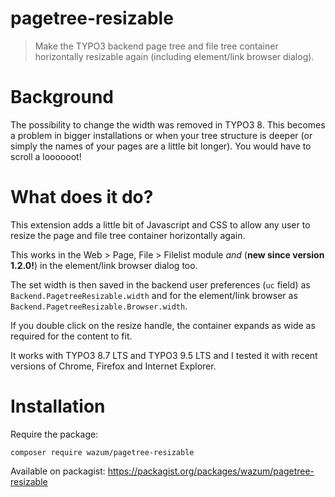 # pagetree-resizable

> Make the TYPO3 backend page tree and file tree container horizontally resizable again (including element/link browser dialog).

# Background

The possibility to change the width was removed in TYPO3 8.
This becomes a problem in bigger installations or when your tree structure is deeper (or simply the names of your pages are a little bit longer).
You would have to scroll a loooooot!

# What does it do?

This extension adds a little bit of Javascript and CSS to allow any user to resize the page and file tree container horizontally again.

This works in the Web > Page, File > Filelist module _and_ (**new since version 1.2.0!**) in the element/link browser dialog too.

The set width is then saved in the backend user preferences (`uc` field) as `Backend.PagetreeResizable.width` and for the element/link browser as `Backend.PagetreeResizable.Browser.width`.

If you double click on the resize handle, the container expands as wide as required for the content to fit.

It works with TYPO3 8.7 LTS and TYPO3 9.5 LTS and I tested it with recent versions of Chrome, Firefox and Internet Explorer.

# Installation

Require the package:

    composer require wazum/pagetree-resizable
    

Available on packagist:
https://packagist.org/packages/wazum/pagetree-resizable

